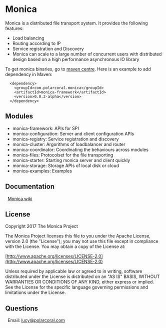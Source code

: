 # Monica
Monica is a distributed file transport system. It provides the following features:
*  Load balancing  
*  Routing according to IP   
*  Service registration and Discovery  
*  Monica can scale to a large number of concurrent users with distributed design based on a high performance asynchronous IO library

  To get monica binaries, go to [maven centre](http://search.maven.org/#search%7Cga%7C1%7Cmonica). Here is an example to add dependency in Maven:
  
      <dependency>
        <groupId>com.polarcoral.monica</groupId>
        <artifactId>monica-framework</artifactId>
        <version>0.0.2-alpha</version>
      </dependency>
## Modules
*  monica-framework:    APIs for SPI
*  monica-configuration:    Server and client configuration APIs
*  monica-registry:    Service registration and discovery
*  monica-cluster:    Argorithms of loadbalancer and router
*  monica-coordinator:    Coordinating the behaviours across modules
*  monica-files:    Protocolset for the file transporting
*  monica-starter:    Starting monica server and client quickly
*  monica-storage:    Storage APIs of local disk or cloud
*  monica-examples:    Examples
## Documentation
   [Monica wiki](https://github.com/polarcoral/monica/wiki/Getting-started)
## License
  Copyright 2017 The Monica Project
 
  The Monica Project licenses this file to you under the Apache License,
  version 2.0 (the "License"); you may not use this file except in compliance
  with the License. You may obtain a copy of the License at:  <br />
   
   [http://www.apache.org/licenses/LICENSE-2.0](http://www.apache.org/licenses/LICENSE-2.0)  <br />
 
 Unless required by applicable law or agreed to in writing, software
  distributed under the License is distributed on an "AS IS" BASIS, WITHOUT
  WARRANTIES OR CONDITIONS OF ANY KIND, either express or implied. See the
  License for the specific language governing permissions and limitations
  under the License.
  
## Questions
   Email: lucy@polarcoral.com
